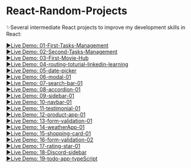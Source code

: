 # React-Random-Projects


✨Several intermediate React projects to improve my development  skills in React:

[▶️Live Demo: 01-First-Tasks-Management](https://first-tasks-management.netlify.app/)<br/>
[▶️Live Demo: 02-Second-Tasks-Management](https://second-tasks-management.netlify.app/)<br/>
[▶️Live Demo: 03-First-Movie-Hub](https://first-movie-hub.netlify.app/)<br/>
[▶️Live Demo: 04-routing-toturial-linkedin-learning](https://routing-toturial-linkedin-learning.netlify.app/)<br/>
[▶️Live Demo: 05-date-picker](https://date-picker-01.netlify.app/)<br/>
[▶️Live Demo: 06-modal-01](https://modal-01.netlify.app/)<br/>
[▶️Live Demo: 07-search-bar-01](https://search-bar-01.netlify.app/)<br/>
[▶️Live Demo: 08-accordion-01](https://asad-accordion-01.netlify.app/)<br/>
[▶️Live Demo: 09-sidebar-01](https://asad-sidebar-01.netlify.app/)<br/>
[▶️Live Demo: 10-navbar-01](https://asad-navbar-01.netlify.app/)<br/>
[▶️Live Demo: 11-testimonial-01](https://asad-testimonial-01.netlify.app/)<br/>
[▶️Live Demo: 12-product-app-01](https://asad-product-app-01.netlify.app/)<br/>
[▶️Live Demo: 13-form-validation-01](https://asad-form-validation-01.netlify.app/)<br/>
[▶️Live Demo: 14-weatherApp-01](https://asad-weatherapp-01.netlify.app/)<br/>
[▶️Live Demo: 15-shopping-card-01](https://asad-shopping-card-01.netlify.app/)<br/>
[▶️Live Demo: 16-form-validation-02](https://asad-form-validation-02.netlify.app/)<br/>
[▶️Live Demo: 17-rating-star-01](https://asad-rating-star-01.netlify.app/)<br/>
[▶️Live Demo: 18-Discord-sidebar](https://asad-discord-sidebar.netlify.app/)<br/>
[▶️Live Demo: 19-todo-app-typeScript](https://asad-todoapp-typescript.netlify.app)<br/>



